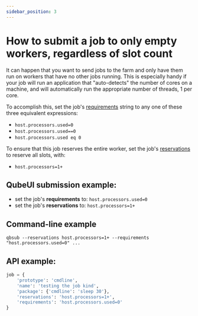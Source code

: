 ```yaml
---
sidebar_position: 3
---
```


# How to submit a job to only empty workers, regardless of slot count

It can happen that you want to send jobs to the farm and only have them run on
workers that have no other jobs running. This is especially handy if your
job will run an application that "auto-detects" the number of cores on a
machine, and will automatically run the appropriate number of threads, 1 per
core.

To accomplish this, set the job's [requirements](/advanced-users-guide/job-reference/Job+Requirements)
string to any one of these three equivalent expressions:

* `host.processors.used=0`
* `host.processors.used==0`
* `host.processors.used eq 0`

To ensure that this job reserves the entire worker, set the job's
[reservations](/advanced-users-guide/job-reference/Job+Reservations) to reserve
all slots, with:

* `host.processors=1+`

## QubeUI submission example:

* set the job's **requirements** to: `host.processors.used=0`
* set the job's **reservations** to: `host.processors=1+`

## Command-line example

```
qbsub --reservations host.processors=1+ --requirements "host.processors.used=0" ...
```

## API example:

```py
job = {
    'prototype': 'cmdline',
    'name': 'testing the job kind',
    'package': {'cmdline': 'sleep 30'},
    'reservations': 'host.processors=1+',
    'requirements': 'host.processors.used=0'
}
```

